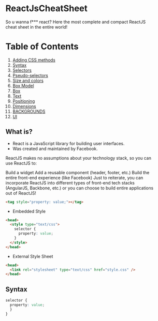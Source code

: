 # ReactJsCheatSheet

So u wanna f*** react? Here the most complete and compact ReactJS cheat sheet in the entire world!

# Table of Contents

1. [Adding CSS methods](#Adding-CSS-methods)
2. [Syntax](#Syntax)
3. [Selectors](#Selectors)
4. [Pseudo-selectors](#Pseudo-selectors)
5. [Size and colors](#Size-and-colors)
6. [Box Model](#Box-Model)
7. [Box](#Box)
8. [Text](#Text)
9. [Positioning](#Positioning)
10. [Dimensions](#Dimensions)
11. [BACKGROUNDS](#BACKGROUNDS)
11. [UI](#UI)

## What is?

- React is a JavaScript library for building user interfaces.
- Was created and maintained by Facebook.

ReactJS makes no assumptions about your technology stack, so you can use ReactJS to:

Build a widget
Add a reusable component (header, footer, etc.)
Build the entire front-end experience (like Facebook)
Just to reiterate, you can incorporate ReactJS into different types of front-end tech stacks (AngularJS, Backbone, etc.) or you can choose to build entire applications out of ReactJS!



```html
<tag style="property: value;"></tag>
```
- Embedded Style

```html
<head>
  <style type="text/css">
    selector {
      property: value;
    }
  </style>
</head>
```

- External Style Sheet

```html
<head>
  <link rel="stylesheet" type="text/css" href="style.css" />
</head>
```

## Syntax

```css
selector {
  property: value;
  }
}
```
